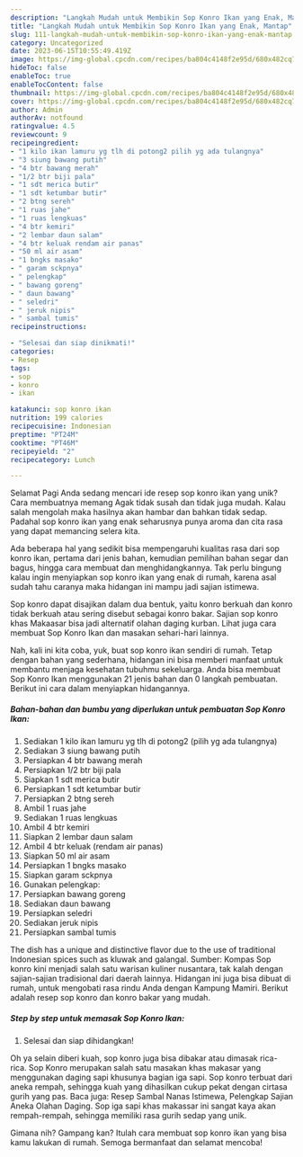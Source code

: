 ```yaml
---
description: "Langkah Mudah untuk Membikin Sop Konro Ikan yang Enak, Mantap"
title: "Langkah Mudah untuk Membikin Sop Konro Ikan yang Enak, Mantap"
slug: 111-langkah-mudah-untuk-membikin-sop-konro-ikan-yang-enak-mantap
category: Uncategorized
date: 2023-06-15T10:55:49.419Z
image: https://img-global.cpcdn.com/recipes/ba804c4148f2e95d/680x482cq70/sop-konro-ikan-foto-resep-utama.jpg
hideToc: false
enableToc: true
enableTocContent: false
thumbnail: https://img-global.cpcdn.com/recipes/ba804c4148f2e95d/680x482cq70/sop-konro-ikan-foto-resep-utama.jpg
cover: https://img-global.cpcdn.com/recipes/ba804c4148f2e95d/680x482cq70/sop-konro-ikan-foto-resep-utama.jpg
author: Admin
authorAv: notfound
ratingvalue: 4.5
reviewcount: 9
recipeingredient:
- "1 kilo ikan lamuru yg tlh di potong2 pilih yg ada tulangnya"
- "3 siung bawang putih"
- "4 btr bawang merah"
- "1/2 btr biji pala"
- "1 sdt merica butir"
- "1 sdt ketumbar butir"
- "2 btng sereh"
- "1 ruas jahe"
- "1 ruas lengkuas"
- "4 btr kemiri"
- "2 lembar daun salam"
- "4 btr keluak rendam air panas"
- "50 ml air asam"
- "1 bngks masako"
- " garam sckpnya"
- " pelengkap"
- " bawang goreng"
- " daun bawang"
- " seledri"
- " jeruk nipis"
- " sambal tumis"
recipeinstructions:

- "Selesai dan siap dinikmati!"
categories:
- Resep
tags:
- sop
- konro
- ikan

katakunci: sop konro ikan 
nutrition: 199 calories
recipecuisine: Indonesian
preptime: "PT24M"
cooktime: "PT46M"
recipeyield: "2"
recipecategory: Lunch

---
```



Selamat Pagi Anda sedang mencari ide resep sop konro ikan yang unik? Cara membuatnya memang Agak tidak susah dan tidak juga mudah. Kalau salah mengolah maka hasilnya akan hambar dan bahkan tidak sedap. Padahal sop konro ikan yang enak seharusnya punya aroma dan cita rasa yang dapat memancing selera kita.


Ada beberapa hal yang sedikit bisa mempengaruhi kualitas rasa dari sop konro ikan, pertama dari jenis bahan, kemudian pemilihan bahan segar dan bagus, hingga cara membuat dan menghidangkannya. Tak perlu bingung kalau ingin menyiapkan sop konro ikan yang enak di rumah, karena asal sudah tahu caranya maka hidangan ini mampu jadi sajian istimewa.

Sop konro dapat disajikan dalam dua bentuk, yaitu konro berkuah dan konro tidak berkuah atau sering disebut sebagai konro bakar. Sajian sop konro khas Makaasar bisa jadi alternatif olahan daging kurban. Lihat juga cara membuat Sop Konro Ikan dan masakan sehari-hari lainnya.


Nah, kali ini kita coba, yuk, buat sop konro ikan sendiri di rumah. Tetap dengan bahan yang sederhana, hidangan ini bisa memberi manfaat untuk membantu menjaga kesehatan tubuhmu sekeluarga. Anda bisa membuat Sop Konro Ikan menggunakan 21 jenis bahan dan 0 langkah pembuatan. Berikut ini cara dalam menyiapkan hidangannya.

<!--inarticleads1-->

##### Bahan-bahan dan bumbu yang diperlukan untuk pembuatan Sop Konro Ikan:

1. Sediakan 1 kilo ikan lamuru yg tlh di potong2 (pilih yg ada tulangnya)
1. Sediakan 3 siung bawang putih
1. Persiapkan 4 btr bawang merah
1. Persiapkan 1/2 btr biji pala
1. Siapkan 1 sdt merica butir
1. Persiapkan 1 sdt ketumbar butir
1. Persiapkan 2 btng sereh
1. Ambil 1 ruas jahe
1. Sediakan 1 ruas lengkuas
1. Ambil 4 btr kemiri
1. Siapkan 2 lembar daun salam
1. Ambil 4 btr keluak (rendam air panas)
1. Siapkan 50 ml air asam
1. Persiapkan 1 bngks masako
1. Siapkan  garam sckpnya
1. Gunakan  pelengkap:
1. Persiapkan  bawang goreng
1. Sediakan  daun bawang
1. Persiapkan  seledri
1. Sediakan  jeruk nipis
1. Persiapkan  sambal tumis


The dish has a unique and distinctive flavor due to the use of traditional Indonesian spices such as kluwak and galangal. Sumber: Kompas Sop konro kini menjadi salah satu warisan kuliner nusantara, tak kalah dengan sajian-sajian tradisional dari daerah lainnya. Hidangan ini juga bisa dibuat di rumah, untuk mengobati rasa rindu Anda dengan Kampung Mamiri. Berikut adalah resep sop konro dan konro bakar yang mudah. 

<!--inarticleads2-->

##### Step by step untuk memasak Sop Konro Ikan:


1. Selesai dan siap dihidangkan!

Oh ya selain diberi kuah, sop konro juga bisa dibakar atau dimasak rica-rica. Sop Konro merupakan salah satu masakan khas makasar yang menggunakan daging sapi khusunya bagian iga sapi. Sop konro terbuat dari aneka rempah, sehingga kuah yang dihasilkan cukup pekat dengan cirtasa gurih yang pas. Baca juga: Resep Sambal Nanas Istimewa, Pelengkap Sajian Aneka Olahan Daging. Sop iga sapi khas makassar ini sangat kaya akan rempah-rempah, sehingga memiliki rasa gurih sedap yang unik. 

Gimana nih? Gampang kan? Itulah cara membuat sop konro ikan yang bisa kamu lakukan di rumah. Semoga bermanfaat dan selamat mencoba!
